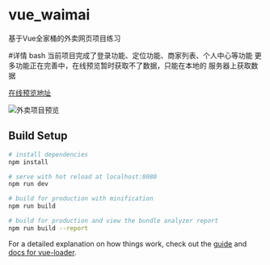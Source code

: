 # vue_waimai

基于Vue全家桶的外卖网页项目练习

#详情
 bash
当前项目完成了登录功能、定位功能、商家列表、个人中心等功能
更多功能正在完善中，在线预览暂时获取不了数据，只能在本地的
服务器上获取数据

[在线预览地址](https://lonelyph.github.io/VueWaiMai/dist/index)

<img src="./images/waimai.gif" alt="外卖项目预览"/>

## Build Setup

``` bash
# install dependencies
npm install

# serve with hot reload at localhost:8080
npm run dev

# build for production with minification
npm run build

# build for production and view the bundle analyzer report
npm run build --report
```

For a detailed explanation on how things work, check out the [guide](http://vuejs-templates.github.io/webpack/) and [docs for vue-loader](http://vuejs.github.io/vue-loader).
